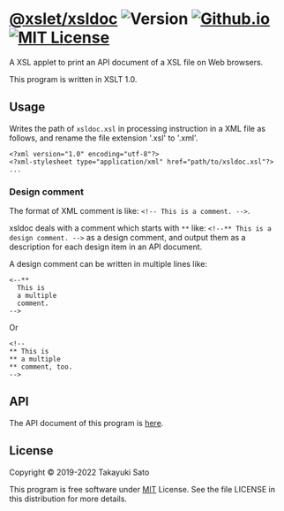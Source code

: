 # [@xslet/xsldoc][repo-url] ![Version][ver-image] [![Github.io][io-image]][io-url] [![MIT License][mit-image]][mit-url]

A XSL applet to print an API document of a XSL file on Web browsers.

This program is written in XSLT 1.0.

## Usage

Writes the path of `xsldoc.xsl` in processing instruction in a XML file as follows, and rename the file extension '.xsl' to '.xml'.

```
<?xml version="1.0" encoding="utf-8"?>
<?xml-stylesheet type="application/xml" href="path/to/xsldoc.xsl"?>
...
```

### Design comment

The format of XML comment is like: `<!-- This is a comment. -->`.

xsldoc deals with a comment which starts with `**` like: `<!--** This is a design comment. -->` as a design comment, and output them as a description for each design item in an API document.

A design comment can be written in multiple lines like:

```
<--**
  This is
  a multiple
  comment.
-->
```

Or 

```
<!--
** This is 
** a multiple
** comment, too.
-->
```


## API

The API document of this program is [here](https://xslet.github.io/xsldoc/api/xsldoc.xml).


## License

Copyright &copy; 2019-2022 Takayuki Sato

This program is free software under [MIT][mit-url] License.
See the file LICENSE in this distribution for more details.


[repo-url]: https://github.com/xslet/xsldoc
[io-image]: https://img.shields.io/badge/HP-github.io-ff8888.svg
[io-url]: https://xslet.github.io/xsldoc/
[ver-image]: https://img.shields.io/badge/version-0.1.1-blue.svg
[mit-image]: https://img.shields.io/badge/license-MIT-green.svg
[mit-url]: https://opensource.org/licenses/MIT
[api-url]: https://xslet.github.io/xsldoc/api/xsldoc.xml
